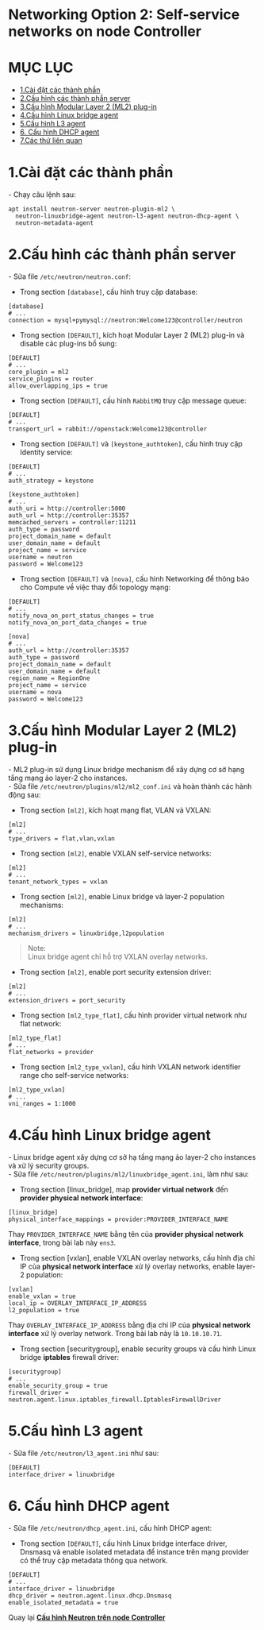 # Networking Option 2: Self-service networks on node Controller


# MỤC LỤC
- [1.Cài đặt các thành phần](#1)
- [2.Cấu hình các thành phần server](#2)
- [3.Cấu hình Modular Layer 2 (ML2) plug-in](#3)
- [4.Cấu hình Linux bridge agent](#4)
- [5.Cấu hình L3 agent](#5)
- [6. Cấu hình DHCP agent](#6)
- [7.Các thứ liên quan](#7)


<a name="1"></a>

# 1.Cài đặt các thành phần
\- Chạy câu lệnh sau:  
```
apt install neutron-server neutron-plugin-ml2 \
  neutron-linuxbridge-agent neutron-l3-agent neutron-dhcp-agent \
  neutron-metadata-agent
```

<a name="2"></a>

# 2.Cấu hình các thành phần server
\- Sửa file `/etc/neutron/neutron.conf`:  
- Trong section `[database]`, cấu hình truy cập database:  
```
[database]
# ...
connection = mysql+pymysql://neutron:Welcome123@controller/neutron
```

- Trong section `[DEFAULT]`, kích hoạt Modular Layer 2 (ML2) plug-in và disable các plug-ins bổ sung:  
```
[DEFAULT]
# ...
core_plugin = ml2
service_plugins = router
allow_overlapping_ips = true
```

- Trong section `[DEFAULT]`, cấu hình `RabbitMQ` truy cập message queue:  
```
[DEFAULT]
# ...
transport_url = rabbit://openstack:Welcome123@controller
```

- Trong section `[DEFAULT]` và `[keystone_authtoken]`, cấu hình truy cập Identity service:  
```
[DEFAULT]
# ...
auth_strategy = keystone

[keystone_authtoken]
# ...
auth_uri = http://controller:5000
auth_url = http://controller:35357
memcached_servers = controller:11211
auth_type = password
project_domain_name = default
user_domain_name = default
project_name = service
username = neutron
password = Welcome123
```

- Trong section `[DEFAULT]` và `[nova]`, cấu hình Networking để thông báo cho Compute về việc thay đổi topology mạng:  
```
[DEFAULT]
# ...
notify_nova_on_port_status_changes = true
notify_nova_on_port_data_changes = true

[nova]
# ...
auth_url = http://controller:35357
auth_type = password
project_domain_name = default
user_domain_name = default
region_name = RegionOne
project_name = service
username = nova
password = Welcome123
```

<a name="3"></a>

# 3.Cấu hình Modular Layer 2 (ML2) plug-in
\- ML2 plug-in sử dụng Linux bridge mechanism để xây dựng cơ sở hạng tầng mạng ảo layer-2 cho instances.  
\- Sửa file `/etc/neutron/plugins/ml2/ml2_conf.ini` và hoàn thành các hành động sau:  
- Trong section `[ml2]`, kích hoạt mạng flat, VLAN và VXLAN:  
```
[ml2]
# ...
type_drivers = flat,vlan,vxlan
```

- Trong section `[ml2]`, enable VXLAN self-service networks:  
```
[ml2]
# ...
tenant_network_types = vxlan
```

- Trong section `[ml2]`, enable Linux bridge và layer-2 population mechanisms:  
```
[ml2]
# ...
mechanism_drivers = linuxbridge,l2population
```  

>Note:  
>Linux bridge agent chỉ hỗ trợ VXLAN overlay networks.  

- Trong section `[ml2]`, enable port security extension driver:  
```
[ml2]
# ...
extension_drivers = port_security
```

- Trong section `[ml2_type_flat]`, cấu hình provider virtual network như flat network:  
```
[ml2_type_flat]
# ...
flat_networks = provider
```

- Trong section `[ml2_type_vxlan]`, cấu hình VXLAN network identifier range cho self-service networks:  
```
[ml2_type_vxlan]
# ...
vni_ranges = 1:1000
```




<a name="4"></a>

# 4.Cấu hình Linux bridge agent
\- Linux bridge agent xây dựng cơ sở hạ tầng mạng ảo layer-2 cho instances và xử lý security groups.  
\- Sửa file `/etc/neutron/plugins/ml2/linuxbridge_agent.ini`, làm như sau:  
- Trong section [linux_bridge], map **provider virtual network** đến **provider physical network interface**:  
```
[linux_bridge]
physical_interface_mappings = provider:PROVIDER_INTERFACE_NAME
```

Thay `PROVIDER_INTERFACE_NAME` bằng tên của **provider physical network interface**, trong bài lab này `ens3`.  
- Trong section [vxlan], enable VXLAN overlay networks, cấu hình địa chỉ IP của **physical network interface** xử lý overlay networks, enable layer-2 population:  
```
[vxlan]
enable_vxlan = true
local_ip = OVERLAY_INTERFACE_IP_ADDRESS
l2_population = true
```  

Thay `OVERLAY_INTERFACE_IP_ADDRESS` bằng địa chỉ IP của **physical network interface** xử lý overlay network.  Trong bài lab này là `10.10.10.71`.  

- Trong section [securitygroup], enable security groups và cấu hình Linux bridge **iptables** firewall driver:  
```
[securitygroup]
# ...
enable_security_group = true
firewall_driver = neutron.agent.linux.iptables_firewall.IptablesFirewallDriver
```


<a name="5"></a>

# 5.Cấu hình L3 agent 
\- Sửa file `/etc/neutron/l3_agent.ini`  như sau:  
```
[DEFAULT]
interface_driver = linuxbridge
```

<a name="6"></a>

# 6. Cấu hình DHCP agent
\- Sửa file `/etc/neutron/dhcp_agent.ini`, cấu hình DHCP agent:  
- Trong section `[DEFAULT]`, cấu hình Linux bridge interface driver, Dnsmasq và enable isolated metadata để instance trên mạng provider có thể truy cập metadata thông qua network.  

```
[DEFAULT]
# ...
interface_driver = linuxbridge
dhcp_driver = neutron.agent.linux.dhcp.Dnsmasq
enable_isolated_metadata = true
```


Quay lại [**Cấu hình Neutron trên node Controller**](Install_OPS_with_Linuxbridge.md#config_neutron_controller)












